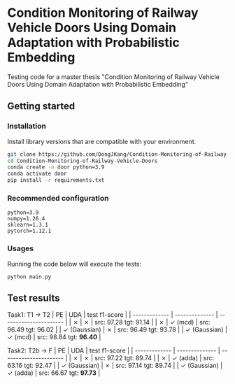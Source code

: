 # Condition Monitoring of Railway Vehicle Doors Using Domain Adaptation with Probabilistic Embedding
Testing code for a master thesis "Condition Monitoring of Railway Vehicle Doors Using Domain Adaptation with Probabilistic Embedding"



## Getting started

### Installation
Install library versions that are compatible with your environment.
```bash
git clone https://github.com/DongJKang/Condition-Monitoring-of-Railway-Vehicle-Doors.git
cd Condition-Monitoring-of-Railway-Vehicle-Doors
conda create -n door python=3.9
conda activate door
pip install -r requirements.txt

```

### Recommended configuration

```
python=3.9
numpy=1.26.4
sklearn=1.3.1
pytorch=1.12.1
```

### Usages
Running the code below will execute the tests:
```
python main.py
```

## Test results

Task1: T1 -> T2
| PE            | UDA            | test f1-score               |
| ------------- | -------------- | ---------------------- |
| ✗             | ✗             | src: 97.28 tgt: 91.14  |
| ✗             | ✓ (mcd)       | src: 96.49 tgt: 96.02  |
| ✓ (Gaussian)  | ✗             | src: 96.49 tgt: 93.78  |
| ✓ (Gaussian)  | ✓ (mcd)       | src: 98.84 tgt: **96.40**  |


Task2: T2b -> F
| PE            | UDA            | test f1-score               |
| ------------- | -------------- | ---------------------- |
| ✗             | ✗             | src: 97.22 tgt: 89.74  |
| ✗             | ✓ (adda)      | src: 63.16 tgt: 92.47  |
| ✓ (Gaussian)  | ✗             | src: 97.14 tgt: 89.74  |
| ✓ (Gaussian)  | ✓ (adda)      | src: 66.67 tgt: **97.73**  |
